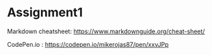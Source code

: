 # Assignment1

Markdown cheatsheet: https://www.markdownguide.org/cheat-sheet/

CodePen.io : https://codepen.io/mikerojas87/pen/xxvJPp
